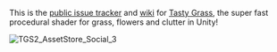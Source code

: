 This is the [public issue tracker](https://github.com/SymmetryBreakStudio/TastyGrassShader/issues) and [wiki](https://github.com/SymmetryBreakStudio/TastyGrassShader/wiki) for [Tasty Grass](https://assetstore.unity.com/packages/vfx/shaders/tasty-grass-shader-urp-3d-vr-279246), the super fast procedural shader for grass, flowers and clutter in Unity!

![TGS2_AssetStore_Social_3](https://github.com/user-attachments/assets/e515f2a7-7a24-484e-9098-679ae5413a6c)

